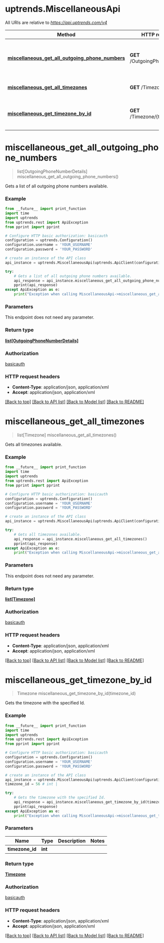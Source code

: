 # uptrends.MiscellaneousApi

All URIs are relative to *https://api.uptrends.com/v4*

Method | HTTP request | Description
------------- | ------------- | -------------
[**miscellaneous_get_all_outgoing_phone_numbers**](MiscellaneousApi.md#miscellaneous_get_all_outgoing_phone_numbers) | **GET** /OutgoingPhoneNumber | Gets a list of all outgoing phone numbers available.
[**miscellaneous_get_all_timezones**](MiscellaneousApi.md#miscellaneous_get_all_timezones) | **GET** /Timezone | Gets all timezones available.
[**miscellaneous_get_timezone_by_id**](MiscellaneousApi.md#miscellaneous_get_timezone_by_id) | **GET** /Timezone/{timezoneId} | Gets the timezone with the specified Id.


# **miscellaneous_get_all_outgoing_phone_numbers**
> list[OutgoingPhoneNumberDetails] miscellaneous_get_all_outgoing_phone_numbers()

Gets a list of all outgoing phone numbers available.

### Example
```python
from __future__ import print_function
import time
import uptrends
from uptrends.rest import ApiException
from pprint import pprint

# Configure HTTP basic authorization: basicauth
configuration = uptrends.Configuration()
configuration.username = 'YOUR_USERNAME'
configuration.password = 'YOUR_PASSWORD'

# create an instance of the API class
api_instance = uptrends.MiscellaneousApi(uptrends.ApiClient(configuration))

try:
    # Gets a list of all outgoing phone numbers available.
    api_response = api_instance.miscellaneous_get_all_outgoing_phone_numbers()
    pprint(api_response)
except ApiException as e:
    print("Exception when calling MiscellaneousApi->miscellaneous_get_all_outgoing_phone_numbers: %s\n" % e)
```

### Parameters
This endpoint does not need any parameter.

### Return type

[**list[OutgoingPhoneNumberDetails]**](OutgoingPhoneNumberDetails.md)

### Authorization

[basicauth](../README.md#basicauth)

### HTTP request headers

 - **Content-Type**: application/json, application/xml
 - **Accept**: application/json, application/xml

[[Back to top]](#) [[Back to API list]](../README.md#documentation-for-api-endpoints) [[Back to Model list]](../README.md#documentation-for-models) [[Back to README]](../README.md)

# **miscellaneous_get_all_timezones**
> list[Timezone] miscellaneous_get_all_timezones()

Gets all timezones available.

### Example
```python
from __future__ import print_function
import time
import uptrends
from uptrends.rest import ApiException
from pprint import pprint

# Configure HTTP basic authorization: basicauth
configuration = uptrends.Configuration()
configuration.username = 'YOUR_USERNAME'
configuration.password = 'YOUR_PASSWORD'

# create an instance of the API class
api_instance = uptrends.MiscellaneousApi(uptrends.ApiClient(configuration))

try:
    # Gets all timezones available.
    api_response = api_instance.miscellaneous_get_all_timezones()
    pprint(api_response)
except ApiException as e:
    print("Exception when calling MiscellaneousApi->miscellaneous_get_all_timezones: %s\n" % e)
```

### Parameters
This endpoint does not need any parameter.

### Return type

[**list[Timezone]**](Timezone.md)

### Authorization

[basicauth](../README.md#basicauth)

### HTTP request headers

 - **Content-Type**: application/json, application/xml
 - **Accept**: application/json, application/xml

[[Back to top]](#) [[Back to API list]](../README.md#documentation-for-api-endpoints) [[Back to Model list]](../README.md#documentation-for-models) [[Back to README]](../README.md)

# **miscellaneous_get_timezone_by_id**
> Timezone miscellaneous_get_timezone_by_id(timezone_id)

Gets the timezone with the specified Id.

### Example
```python
from __future__ import print_function
import time
import uptrends
from uptrends.rest import ApiException
from pprint import pprint

# Configure HTTP basic authorization: basicauth
configuration = uptrends.Configuration()
configuration.username = 'YOUR_USERNAME'
configuration.password = 'YOUR_PASSWORD'

# create an instance of the API class
api_instance = uptrends.MiscellaneousApi(uptrends.ApiClient(configuration))
timezone_id = 56 # int | 

try:
    # Gets the timezone with the specified Id.
    api_response = api_instance.miscellaneous_get_timezone_by_id(timezone_id)
    pprint(api_response)
except ApiException as e:
    print("Exception when calling MiscellaneousApi->miscellaneous_get_timezone_by_id: %s\n" % e)
```

### Parameters

Name | Type | Description  | Notes
------------- | ------------- | ------------- | -------------
 **timezone_id** | **int**|  | 

### Return type

[**Timezone**](Timezone.md)

### Authorization

[basicauth](../README.md#basicauth)

### HTTP request headers

 - **Content-Type**: application/json, application/xml
 - **Accept**: application/json, application/xml

[[Back to top]](#) [[Back to API list]](../README.md#documentation-for-api-endpoints) [[Back to Model list]](../README.md#documentation-for-models) [[Back to README]](../README.md)

